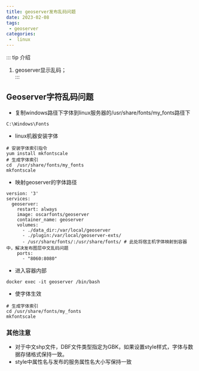 ```yaml
---
title: geoserver发布乱码问题
date: 2023-02-08
tags:
 - geoserver
categories:
 -  linux
---
```



::: tip 介绍
1. geoserver显示乱码；<br>
:::

## Geoserver字符乱码问题

- 复制windows路径下字体到linux服务器的/usr/share/fonts/my_fonts路径下

```
C:\Windows\Fonts
```

- linux机器安装字体

```shell
# 安装字体索引指令
yum install mkfontscale
# 生成字体索引
cd  /usr/share/fonts/my_fonts
mkfontscale
```

- 映射geoserver的字体路径

```
version: '3'
services:
  geoserver:
    restart: always
    image: oscarfonts/geoserver
    container_name: geoserver
    volumes:
      - ./data_dir:/var/local/geoserver
      - ./plugin:/var/local/geoserver-exts/
      - /usr/share/fonts/:/usr/share/fonts/ # 此处将宿主机字体映射到容器中，解决发布图层中文乱码问题
    ports:
      - "8060:8080"
```

- 进入容器内部

```
docker exec -it geoserver /bin/bash
```

- 使字体生效

```
# 生成字体索引
cd /usr/share/fonts/my_fonts
mkfontscale
```



### 其他注意

- 对于中文shp文件，DBF文件类型指定为GBK，如果设置style样式，字体与数据存储格式保持一致。
- style中属性名与发布的服务属性名大小写保持一致

